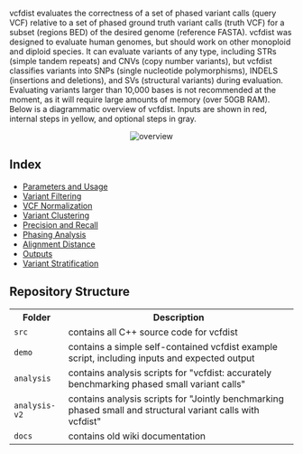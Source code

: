vcfdist evaluates the correctness of a set of phased variant calls (query VCF) relative to a set of phased ground truth variant calls (truth VCF) for a subset (regions BED) of the desired genome (reference FASTA). vcfdist was designed to evaluate human genomes, but should work on other monoploid and diploid species. It can evaluate variants of any type, including STRs (simple tandem repeats) and CNVs (copy number variants), but vcfdist classifies variants into SNPs (single nucleotide polymorphisms), INDELS (insertions and deletions), and SVs (structural variants) during evaluation. Evaluating variants larger than 10,000 bases is not recommended at the moment, as it will require large amounts of memory (over 50GB RAM). Below is a diagrammatic overview of vcfdist. Inputs are shown in red, internal steps in yellow, and optional steps in gray.

<p align="center"><img src="https://github.com/TimD1/vcfdist/assets/13918078/85ecfbdb-0028-4bc8-aae0-3422849d1fd2" alt="overview"/></p>

## Index
 - [Parameters and Usage](https://github.com/TimD1/vcfdist/wiki/02-Parameters-and-Usage)
 - [Variant Filtering](https://github.com/TimD1/vcfdist/wiki/03-Variant-Filtering)
 - [VCF Normalization](https://github.com/TimD1/vcfdist/wiki/04-VCF-Normalization)
 - [Variant Clustering](https://github.com/TimD1/vcfdist/wiki/05-Variant-Clustering)
 - [Precision and Recall](https://github.com/TimD1/vcfdist/wiki/06-Precision-and-Recall)
 - [Phasing Analysis](https://github.com/TimD1/vcfdist/wiki/07-Phasing-Analysis)
 - [Alignment Distance](https://github.com/TimD1/vcfdist/wiki/08-Alignment-Distance)
 - [Outputs](https://github.com/TimD1/vcfdist/wiki/09-Outputs)
 - [Variant Stratification](https://github.com/TimD1/vcfdist/wiki/10-Variant-Stratification)

## Repository Structure
<table>
<tr>
  <th> Folder </th>
  <th> Description </th>
</tr>
<tr>
  <td> <code>src</code> </td>
  <td> contains all C++ source code for vcfdist</td>
</tr>
<tr>
  <td> <code>demo</code> </td>
  <td> contains a simple self-contained vcfdist example script, including inputs and expected output</td>
</tr>
<tr>
  <td> <code>analysis</code> </td>
  <td> contains analysis scripts for "vcfdist: accurately benchmarking phased small variant calls" </td>
</tr>
<tr>
  <td> <code>analysis-v2</code> </td>
  <td> contains analysis scripts for "Jointly benchmarking phased small and structural variant calls with vcfdist" </td>
</tr>
<tr>
  <td> <code>docs</code> </td>
  <td> contains old wiki documentation </td>
</tr>
</table>